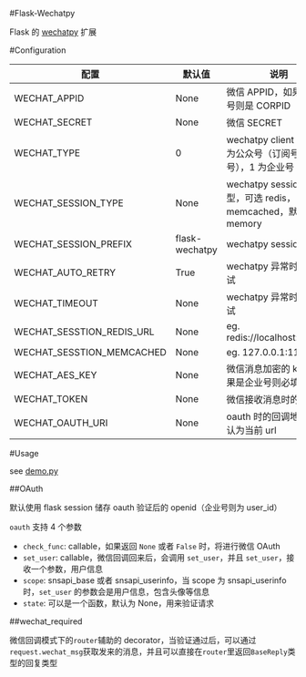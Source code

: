 #Flask-Wechatpy

Flask 的 [wechatpy](http://wechatpy.readthedocs.org) 扩展


#Configuration

配置 | 默认值 | 说明
------------ | ------------- | ------------
WECHAT_APPID | None | 微信 APPID，如果是企业号则是 CORPID
WECHAT_SECRET | None | 微信 SECRET
WECHAT_TYPE | 0 | wechatpy client 类型，0 为公众号（订阅号和服务号），1 为企业号
WECHAT_SESSION_TYPE | None | wechatpy session 类型，可选 redis，memcached，默认为 memory
WECHAT_SESSION_PREFIX | flask-wechatpy | wechatpy session prefix
WECHAT_AUTO_RETRY | True | wechatpy 异常时自动重试
WECHAT_TIMEOUT | None | wechatpy 异常时自动重试
WECHAT_SESSTION_REDIS_URL | None | eg. redis://localhost:6379/0
WECHAT_SESSTION_MEMCACHED | None | eg. 127.0.0.1:11211
WECHAT_AES_KEY | None | 微信消息加密的 key，如果是企业号则必填
WECHAT_TOKEN | None | 微信接收消息时的 token
WECHAT_OAUTH_URI | None | oauth 时的回调地址，默认为当前 url

#Usage

see [demo.py](demo.py)

##OAuth

默认使用 flask session 储存 oauth 验证后的 openid（企业号则为 user_id）

`oauth` 支持 4 个参数
* `check_func`: callable，如果返回 `None` 或者 `False` 时，将进行微信 OAuth
* `set_user`: callable，微信回调回来后，会调用 `set_user`，并且 `set_user`，接收一个参数，用户信息
* `scope`: snsapi_base 或者 snsapi_userinfo，当 scope 为 snsapi_userinfo 时，`set_user` 的参数会是用户信息，包含头像等信息
* `state`: 可以是一个函数，默认为 None，用来验证请求

##wechat_required

微信回调模式下的`router`辅助的 decorator，当验证通过后，可以通过`request.wechat_msg`获取发来的消息，并且可以直接在`router`里返回`BaseReply`类型的回复类型
